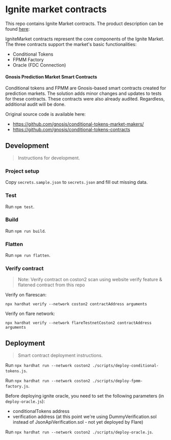 # Ignite market contracts

This repo contains Ignite Market contracts. The product description can be found [here](ProductDescription.md):

IgniteMarket contracts represent the core components of the Ignite Market. The three contracts support the market's basic functionalities:
- Conditional Tokens
- FPMM Factory
- Oracle (FDC Connection)


#### Gnosis Prediction Market Smart Contracts

Conditional tokens and FPMM are Gnosis-based smart contracts created for prediction markets. The solution adds minor changes and updates to tests for these contracts. These contracts were also already audited. Regardless, additional audit will be done.

Original source code is available here:
- https://github.com/gnosis/conditional-tokens-market-makers/
- https://github.com/gnosis/conditional-tokens-contracts


## Development

> Instructions for development.

### Project setup

Copy `secrets.sample.json` to `secrets.json` and fill out missing data.

### Test

Run `npm test`.

### Build

Run `npm run build`.

### Flatten

Run `npm run flatten`.

### Verify contract

> Note: Verify contract on coston2 scan using website verify feature & flatened contract from this repo

Verify on flarescan:

```
npx hardhat verify --network coston2 contractAddress arguments
```

Verify on flare network:

```
npx hardhat verify --network flareTestnetCoston2 contractAddress arguments
```

## Deployment

> Smart contract deployment instructions.

Run `npx hardhat run --network coston2 ./scripts/deploy-conditional-tokens.js`.

Run `npx hardhat run --network coston2 ./scripts/deploy-fpmm-factory.js`.

Before deploying ignite oracle, you need to set the following parameters (in `deploy-oracle.js`):
- conditionalTokens address
- verification address (at this point we're using DummyVerification.sol instead of JsonApiVerification.sol - not yet deployed by Flare)

Run `npx hardhat run --network coston2 ./scripts/deploy-oracle.js`.

